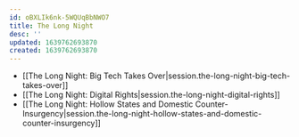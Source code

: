 ```yaml
---
id: oBXLIk6nk-5WQUqBbNWO7
title: The Long Night
desc: ''
updated: 1639762693870
created: 1639762693870
---
```


- [[The Long Night:  Big Tech Takes Over|session.the-long-night-big-tech-takes-over]]
- [[The Long Night:  Digital Rights|session.the-long-night-digital-rights]]
- [[The Long Night:  Hollow States and Domestic Counter-Insurgency|session.the-long-night-hollow-states-and-domestic-counter-insurgency]]
